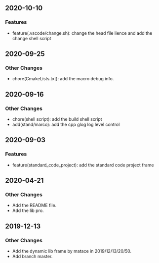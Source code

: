 
## 2020-10-10
### Features
- feature(.vscode/change.sh): change the head file lience and add the change shell script


## 2020-09-25
### Other Changes
- chore(CmakeLists.txt): add the macro debug info.


## 2020-09-16
### Other Changes
- chore(shell script): add the build shell script
- add(stand/marco): add the cpp glog log level control


## 2020-09-03
### Features
- feature(standard_code_project): add the standard code project frame


## 2020-04-21
### Other Changes
- Add the README file.
- Add the lib pro.


## 2019-12-13
### Other Changes
- Add the dynamic lib frame by matace in 2019/12/13/20/50.
- Add branch master.

